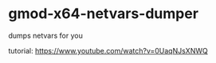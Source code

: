 # gmod-x64-netvars-dumper

dumps netvars for you

tutorial: https://www.youtube.com/watch?v=0UaqNJsXNWQ
